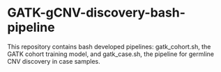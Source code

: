 # GATK-gCNV-discovery-bash-pipeline
This repository contains bash developed pipelines: gatk_cohort.sh, the GATK cohort training model, and gatk_case.sh, the pipeline for germline CNV discovery in case samples.

